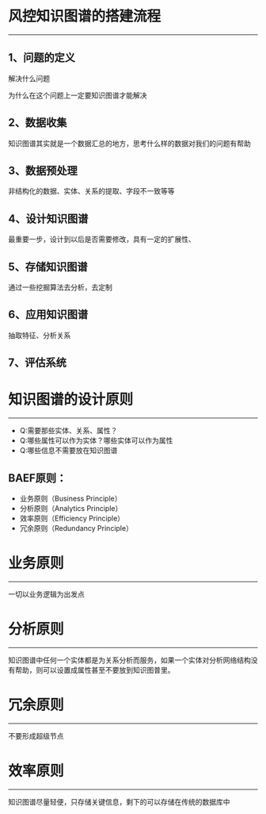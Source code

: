 # 风控知识图谱的搭建流程

---

## 1、问题的定义

解决什么问题

为什么在这个问题上一定要知识图谱才能解决

## 2、数据收集

知识图谱其实就是一个数据汇总的地方，思考什么样的数据对我们的问题有帮助

## 3、数据预处理

非结构化的数据、实体、关系的提取、字段不一致等等

## 4、设计知识图谱

最重要一步，设计到以后是否需要修改，具有一定的扩展性、

## 5、存储知识图谱

通过一些挖掘算法去分析，去定制

## 6、应用知识图谱

抽取特征、分析关系

## 7、评估系统



# 知识图谱的设计原则

---

* Q:需要那些实体、关系、属性？
* Q:哪些属性可以作为实体？哪些实体可以作为属性
* Q:哪些信息不需要放在知识图谱

## BAEF原则：

* 业务原则（Business Principle）
* 分析原则（Analytics Principle）
* 效率原则（Efficiency Principle）
* 冗余原则（Redundancy Principle）

# 业务原则

---

一切以业务逻辑为出发点



# 分析原则

---

知识图谱中任何一个实体都是为关系分析而服务，如果一个实体对分析网络结构没有帮助，则可以设置成属性甚至不要放到知识图普里。



# 冗余原则

---

不要形成超级节点

# 效率原则

---

知识图谱尽量轻便，只存储关键信息，剩下的可以存储在传统的数据库中













